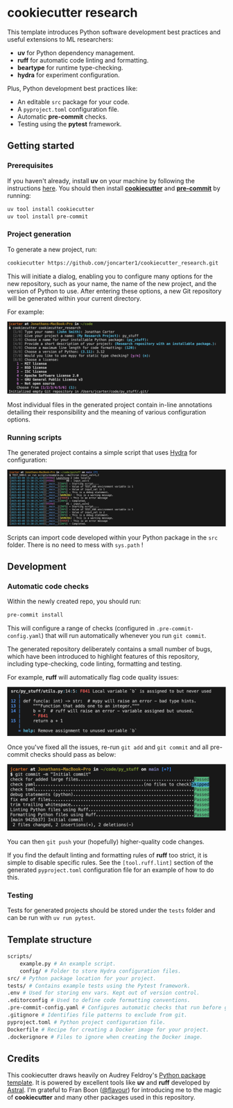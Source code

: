 # cookiecutter research

This template introduces Python software development best practices and useful extensions to ML researchers:
- **uv** for Python dependency management.
- **ruff** for automatic code linting and formatting.
- **beartype** for runtime type-checking.
- **hydra** for experiment configuration.

Plus, Python development best practices like:
- An editable `src` package for your code.
- A `pyproject.toml` configuration file.
- Automatic **pre-commit** checks.
- Testing using the **pytest** framework.

## Getting started

### Prerequisites
If you haven't already, install **uv** on your machine by following the instructions [here](https://docs.astral.sh/uv/getting-started/installation/). You should then install [**cookiecutter**](https://github.com/cookiecutter/cookiecutter) and [**pre-commit**](https://pre-commit.com) by running:
```bash
uv tool install cookiecutter
uv tool install pre-commit
```

### Project generation
To generate a new project, run:
```bash
cookiecutter https://github.com/joncarter1/cookiecutter_research.git
```
This will initiate a dialog, enabling you to configure many options for the new repository, such as your name, the name of the new project, and the version of Python to use. After entering these options, a new Git repository will be generated within your current directory.

For example:

![image](figs/dialogue.png)

Most individual files in the generated project contain in-line annotations detailing their responsibility and the meaning of various configuration options.

### Running scripts
The generated project contains a simple script that uses [Hydra](https://hydra.cc/) for configuration:

![image](figs/script.png)

Scripts can import code developed within your Python package in the `src` folder. There is no need to mess with `sys.path` !

## Development

### Automatic code checks

Within the newly created repo, you should run:
```bash
pre-commit install
```
This will configure a range of checks (configured in `.pre-commit-config.yaml`) that will run automatically whenever you run `git commit`.

The generated repository deliberately contains a small number of bugs, which have been introduced to highlight features of this repository, including type-checking, code linting, formatting and testing.

For example, **ruff** will automatically flag code quality issues:

![image](figs/linting.png)

Once you've fixed all the issues, re-run `git add` and `git commit` and all pre-commit checks should pass as below:

![image](figs/commit.png)

You can then `git push` your (hopefully) higher-quality code changes.

If you find the default linting and formatting rules of **ruff** too strict, it is simple to disable specific rules. See the `[tool.ruff.lint]` section of the generated `pyproject.toml` configuration file for an example of how to do this.

### Testing
Tests for generated projects should be stored under the `tests` folder and can be run with `uv run pytest`.

## Template structure

```bash
scripts/ 
    example.py # An example script.
    config/ # Folder to store Hydra configuration files.
src/ # Python package location for your project.
tests/ # Contains example tests using the Pytest framework.
.env # Used for storing env vars. Kept out of version control.
.editorconfig # Used to define code formatting conventions.
.pre-commit-config.yaml # Configures automatic checks that run before git commits.
.gitignore # Identifies file patterns to exclude from git.
pyproject.toml # Python project configuration file.
Dockerfile # Recipe for creating a Docker image for your project.
.dockerignore # Files to ignore when creating the Docker image.
```

## Credits
This cookiecutter draws heavily on Audrey Feldroy's [Python package template](https://github.com/audreyfeldroy/cookiecutter-pypackage). It is powered by excellent tools like **uv** and **ruff** developed by [Astral](https://astral.sh/). I'm grateful to Fran Boon ([@flavour](https://github.com/flavour)) for introducing me to the magic of **cookiecutter** and many other packages used in this repository.
